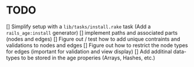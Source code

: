 # TODO

[] Simplify setup with a `lib/tasks/install.rake` task (Add a `rails_age:install` generator)
[] implement paths and associated parts (nodes and edges)
[] Figure out / test how to add unique contraints and validations to nodes and edges
[] Figure out how to restrict the node types for edges (important for validation and view display)
[] Add additinal data-types to be stored in the age properies (Arrays, Hashes, etc.)
